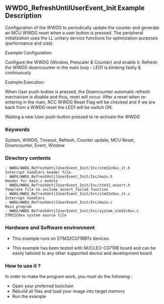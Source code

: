 ## <b>WWDG_RefreshUntilUserEvent_Init Example Description</b>

Configuration of the WWDG to periodically update the counter and
generate an MCU WWDG reset when a user button is pressed. The peripheral initialization
uses the LL unitary service functions for optimization purposes (performance and size).

Example Configuration:

Configure the WWDG (Window, Prescaler & Counter) and enable it.
Refresh the WWDG downcounter in the main loop - LED1 is blinking fastly & continuously

Example Execution:

When User push-button is pressed, the Downcounter automatic refresh mechanism is disable and thus, reset will occur.
After a reset when re-entering in the main, RCC WWDG Reset Flag will be checked and if we are back from a WWDG reset the LED1 will be switch ON.

Waiting a new User push-button pressed to re-activate the WWDG

### <b>Keywords</b>

System, WWDG, Timeout, Refresh, Counter update, MCU Reset, Downcounter, Event, Window

### <b>Directory contents</b>

    - WWDG/WWDG_RefreshUntilUserEvent_Init/Inc/stm32c0xx_it.h          Interrupt handlers header file
    - WWDG/WWDG_RefreshUntilUserEvent_Init/Inc/main.h                  Header for main.c module
    - WWDG/WWDG_RefreshUntilUserEvent_Init/Inc/stm32_assert.h          Template file to include assert_failed function
    - WWDG/WWDG_RefreshUntilUserEvent_Init/Src/stm32c0xx_it.c          Interrupt handlers
    - WWDG/WWDG_RefreshUntilUserEvent_Init/Src/main.c                  Main program
    - WWDG/WWDG_RefreshUntilUserEvent_Init/Src/system_stm32c0xx.c      STM32C0xx system source file

### <b>Hardware and Software environment</b>

  - This example runs on STM32C071RBTx devices.

  - This example has been tested with NUCLEO-C071RB board and can be
    easily tailored to any other supported device and development board.

### <b>How to use it ?</b>

In order to make the program work, you must do the following :

 - Open your preferred toolchain
 - Rebuild all files and load your image into target memory
 - Run the example

